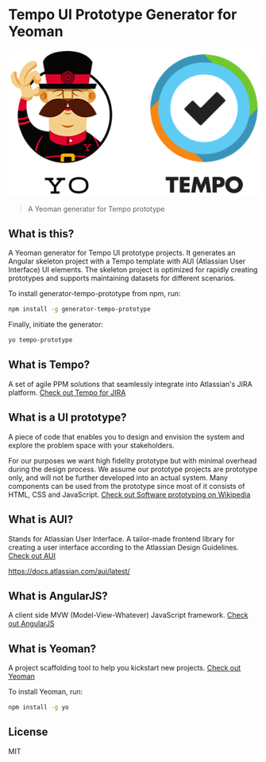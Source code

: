 # Tempo UI Prototype Generator for Yeoman

![Tempo Yeoman Logo](https://raw.githubusercontent.com/arnthorsnaer/generator-tempo-prototype/master/yo_tempo.png)

> A Yeoman generator for Tempo prototype

## What is this?

A Yeoman generator for Tempo UI prototype projects. It generates an Angular skeleton project with a Tempo template with AUI (Atlassian User Interface) UI elements. The skeleton project is optimized for rapidly creating prototypes and supports maintaining datasets for different scenarios. 

To install generator-tempo-prototype from npm, run:

```bash
npm install -g generator-tempo-prototype
```

Finally, initiate the generator:

```bash
yo tempo-prototype
```


## What is Tempo?

A set of agile PPM solutions that seamlessly integrate into Atlassian's JIRA platform. [Check out Tempo for JIRA](http://www.tempoplugin.com)



## What is a UI prototype?

A piece of code that enables you to design and envision the system and explore the problem space with your stakeholders.

For our purposes we want high fidelity prototype but with minimal overhead during the design process. We assume our prototype projects are prototype only, and will not be further developed into an actual system. Many components can be used from the prototype since most of it consists of HTML, CSS and JavaScript. [Check out Software prototyping on Wikipedia](http://en.wikipedia.org/wiki/Software_prototyping)

## What is AUI?

Stands for Atlassian User Interface. A tailor-made frontend library for creating a user interface according to the Atlassian Design Guidelines. [Check out AUI](http://angularjs.org/)

https://docs.atlassian.com/aui/latest/

## What is AngularJS?

A client side MVW (Model-View-Whatever) JavaScript framework. [Check out AngularJS](http://angularjs.org/)
 

## What is Yeoman?

A project scaffolding tool to help you kickstart new projects. [Check out Yeoman](http://yeoman.io)

To install Yeoman, run:

```bash
npm install -g yo
```

## License

MIT
